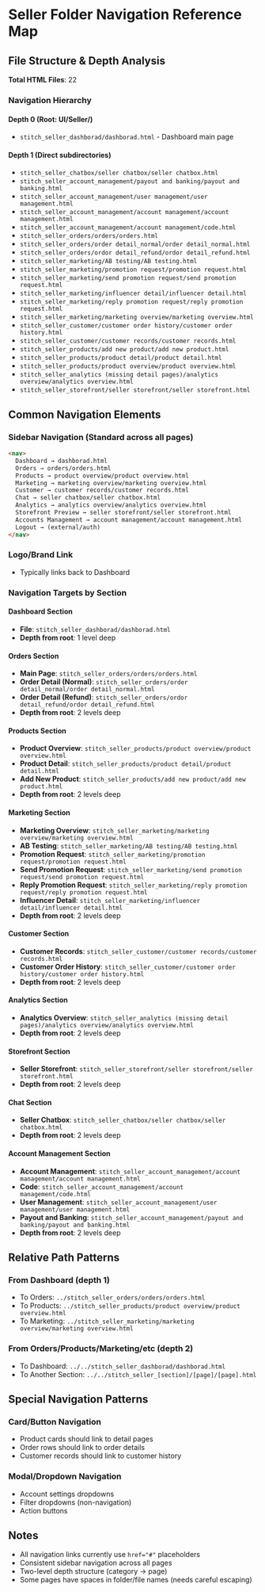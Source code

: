 # Seller Folder Navigation Reference Map

## File Structure & Depth Analysis

**Total HTML Files**: 22

### Navigation Hierarchy

#### Depth 0 (Root: UI/Seller/)
- `stitch_seller_dashborad/dashborad.html` - Dashboard main page

#### Depth 1 (Direct subdirectories)
- `stitch_seller_chatbox/seller chatbox/seller chatbox.html`
- `stitch_seller_account_management/payout and banking/payout and banking.html`
- `stitch_seller_account_management/user management/user management.html`
- `stitch_seller_account_management/account management/account management.html`
- `stitch_seller_account_management/account management/code.html`
- `stitch_seller_orders/orders/orders.html`
- `stitch_seller_orders/order detail_normal/order detail_normal.html`
- `stitch_seller_orders/ordor detail_refund/ordor detail_refund.html`
- `stitch_seller_marketing/AB testing/AB testing.html`
- `stitch_seller_marketing/promotion request/promotion request.html`
- `stitch_seller_marketing/send promotion request/send promotion request.html`
- `stitch_seller_marketing/influencer detail/influencer detail.html`
- `stitch_seller_marketing/reply promotion request/reply promotion request.html`
- `stitch_seller_marketing/marketing overview/marketing overview.html`
- `stitch_seller_customer/customer order history/customer order history.html`
- `stitch_seller_customer/customer records/customer records.html`
- `stitch_seller_products/add new product/add new product.html`
- `stitch_seller_products/product detail/product detail.html`
- `stitch_seller_products/product overview/product overview.html`
- `stitch_seller_analytics (missing detail pages)/analytics overview/analytics overview.html`
- `stitch_seller_storefront/seller storefront/seller storefront.html`

## Common Navigation Elements

### Sidebar Navigation (Standard across all pages)
```html
<nav>
  Dashboard → dashborad.html
  Orders → orders/orders.html
  Products → product overview/product overview.html
  Marketing → marketing overview/marketing overview.html
  Customer → customer records/customer records.html
  Chat → seller chatbox/seller chatbox.html
  Analytics → analytics overview/analytics overview.html
  Storefront Preview → seller storefront/seller storefront.html
  Accounts Management → account management/account management.html
  Logout → (external/auth)
</nav>
```

### Logo/Brand Link
- Typically links back to Dashboard

### Navigation Targets by Section

#### Dashboard Section
- **File**: `stitch_seller_dashborad/dashborad.html`
- **Depth from root**: 1 level deep

#### Orders Section
- **Main Page**: `stitch_seller_orders/orders/orders.html`
- **Order Detail (Normal)**: `stitch_seller_orders/order detail_normal/order detail_normal.html`
- **Order Detail (Refund)**: `stitch_seller_orders/ordor detail_refund/ordor detail_refund.html`
- **Depth from root**: 2 levels deep

#### Products Section
- **Product Overview**: `stitch_seller_products/product overview/product overview.html`
- **Product Detail**: `stitch_seller_products/product detail/product detail.html`
- **Add New Product**: `stitch_seller_products/add new product/add new product.html`
- **Depth from root**: 2 levels deep

#### Marketing Section
- **Marketing Overview**: `stitch_seller_marketing/marketing overview/marketing overview.html`
- **AB Testing**: `stitch_seller_marketing/AB testing/AB testing.html`
- **Promotion Request**: `stitch_seller_marketing/promotion request/promotion request.html`
- **Send Promotion Request**: `stitch_seller_marketing/send promotion request/send promotion request.html`
- **Reply Promotion Request**: `stitch_seller_marketing/reply promotion request/reply promotion request.html`
- **Influencer Detail**: `stitch_seller_marketing/influencer detail/influencer detail.html`
- **Depth from root**: 2 levels deep

#### Customer Section
- **Customer Records**: `stitch_seller_customer/customer records/customer records.html`
- **Customer Order History**: `stitch_seller_customer/customer order history/customer order history.html`
- **Depth from root**: 2 levels deep

#### Analytics Section
- **Analytics Overview**: `stitch_seller_analytics (missing detail pages)/analytics overview/analytics overview.html`
- **Depth from root**: 2 levels deep

#### Storefront Section
- **Seller Storefront**: `stitch_seller_storefront/seller storefront/seller storefront.html`
- **Depth from root**: 2 levels deep

#### Chat Section
- **Seller Chatbox**: `stitch_seller_chatbox/seller chatbox/seller chatbox.html`
- **Depth from root**: 2 levels deep

#### Account Management Section
- **Account Management**: `stitch_seller_account_management/account management/account management.html`
- **Code**: `stitch_seller_account_management/account management/code.html`
- **User Management**: `stitch_seller_account_management/user management/user management.html`
- **Payout and Banking**: `stitch_seller_account_management/payout and banking/payout and banking.html`
- **Depth from root**: 2 levels deep

## Relative Path Patterns

### From Dashboard (depth 1)
- To Orders: `../stitch_seller_orders/orders/orders.html`
- To Products: `../stitch_seller_products/product overview/product overview.html`
- To Marketing: `../stitch_seller_marketing/marketing overview/marketing overview.html`

### From Orders/Products/Marketing/etc (depth 2)
- To Dashboard: `../../stitch_seller_dashborad/dashborad.html`
- To Another Section: `../../stitch_seller_[section]/[page]/[page].html`

## Special Navigation Patterns

### Card/Button Navigation
- Product cards should link to detail pages
- Order rows should link to order details
- Customer records should link to customer history

### Modal/Dropdown Navigation
- Account settings dropdowns
- Filter dropdowns (non-navigation)
- Action buttons

## Notes
- All navigation links currently use `href="#"` placeholders
- Consistent sidebar navigation across all pages
- Two-level depth structure (category → page)
- Some pages have spaces in folder/file names (needs careful escaping)
